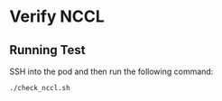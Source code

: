 # Verify NCCL


## Running Test

SSH into the pod and then run the following command:

```bash
./check_nccl.sh
```

